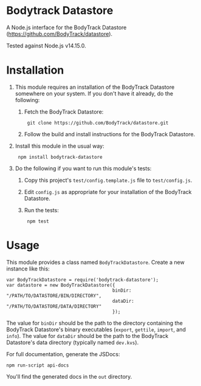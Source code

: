 Bodytrack Datastore
===================

A Node.js interface for the BodyTrack Datastore (https://github.com/BodyTrack/datastore).

Tested against Node.js v14.15.0.

Installation
================================

1. This module requires an installation of the BodyTrack Datastore somewhere on your system.  If you don't have it already, do the following:

    1. Fetch the BodyTrack Datastore:

            git clone https://github.com/BodyTrack/datastore.git

    2. Follow the build and install instructions for the BodyTrack Datastore.  

2. Install this module in the usual way:

        npm install bodytrack-datastore
     
3. Do the following if you want to run this module's tests:

    1. Copy this project's `test/config.template.js` file to `test/config.js`.
    2. Edit `config.js` as appropriate for your installation of the BodyTrack Datastore.
    3. Run the tests:

            npm test

Usage
=====

This module provides a class named `BodyTrackDatastore`.  Create a new instance like this:

    var BodyTrackDatastore = require('bodytrack-datastore');
    var datastore = new BodyTrackDatastore({
                                           binDir: "/PATH/TO/DATASTORE/BIN/DIRECTORY", 
                                           dataDir: "/PATH/TO/DATASTORE/DATA/DIRECTORY"
                                           });

The value for `binDir` should be the path to the directory containing the BodyTrack Datastore's binary executables (`export`, `gettile`, `import`, and `info`).  The value for `dataDir` should be the path to the BodyTrack Datastore's data directory (typically named `dev.kvs`).

For full documentation, generate the JSDocs:

    npm run-script api-docs
    
You'll find the generated docs in the `out` directory.